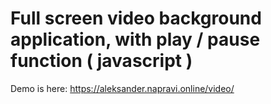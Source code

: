# Full screen video background application, with play / pause function ( javascript )
Demo is here: 
https://aleksander.napravi.online/video/
